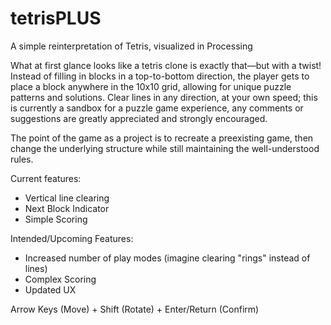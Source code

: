 # tetrisPLUS
A simple reinterpretation of Tetris, visualized in Processing

What at first glance looks like a tetris clone is exactly that—but with a twist! Instead of filling in blocks in a
top-to-bottom direction, the player gets to place a block anywhere in the 10x10 grid, allowing for unique puzzle
patterns and solutions. Clear lines in any direction, at your own speed; this is currently a sandbox for a puzzle
game experience, any comments or suggestions are greatly appreciated and strongly encouraged.

The point of the game as a project is to recreate a preexisting game, then change the underlying structure while 
still maintaining the well-understood rules.

Current features: 
- Vertical line clearing
- Next Block Indicator
- Simple Scoring

Intended/Upcoming Features:
- Increased number of play modes (imagine clearing "rings" instead of lines)
- Complex Scoring
- Updated UX

Arrow Keys (Move) + Shift (Rotate) + Enter/Return (Confirm)
